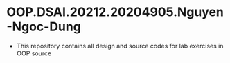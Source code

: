 # OOP.DSAI.20212.20204905.Nguyen-Ngoc-Dung
- This repository contains all design and source codes for lab exercises in OOP source
